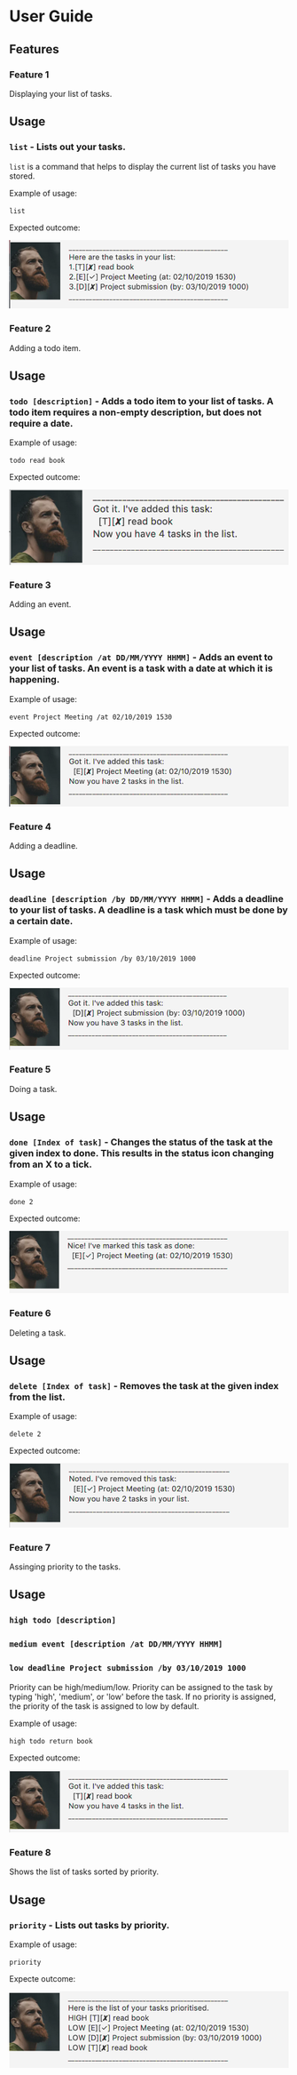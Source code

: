 # User Guide

## Features 

### Feature 1 
Displaying your list of tasks.

## Usage

### `list` - Lists out your tasks.

`list` is a command that helps to display the current list of tasks you have stored.

Example of usage: 

`list`

Expected outcome:

![Image of list usage](https://github.com/jerryk1997/duke/blob/master/docs/list_example.png)

### Feature 2
Adding a todo item.

## Usage

### `todo [description]` - Adds a todo item to your list of tasks. A todo item requires a non-empty description, but does not require a date.

Example of usage: 

`todo read book`

Expected outcome:

![Image of adding todo](https://github.com/jerryk1997/duke/blob/master/docs/Todo_example.png)

### Feature 3 
Adding an event.

## Usage

### `event [description /at DD/MM/YYYY HHMM]` - Adds an event to your list of tasks. An event is a task with a date at which it is happening. 

Example of usage:

`event Project Meeting /at 02/10/2019 1530`

Expected outcome:

![Image of adding event](https://github.com/jerryk1997/duke/blob/master/docs/Event_example.png)

### Feature 4
Adding a deadline.

## Usage

### `deadline [description /by DD/MM/YYYY HHMM]` - Adds a deadline to your list of tasks. A deadline is a task which must be done by a certain date.

Example of usage:

`deadline Project submission /by 03/10/2019 1000`

Expected outcome:

![Image of adding deadline](https://github.com/jerryk1997/duke/blob/master/docs/Deadline_example.png)

### Feature 5
Doing a task.

## Usage

### `done [Index of task]` - Changes the status of the task at the given index to done. This results in the status icon changing from an X to a tick.

Example of usage:

`done 2`

Expected outcome:

![Image of doing a task](https://github.com/jerryk1997/duke/blob/master/docs/Done_example.png)

### Feature 6
Deleting a task.

## Usage

### `delete [Index of task]` - Removes the task at the given index from the list.

Example of usage:

`delete 2`

Expected outcome:

![Image of deleting a task](https://github.com/jerryk1997/duke/blob/master/docs/Delete_example.png)

### Feature 7
Assinging priority to the tasks.

## Usage

###  `high todo [description]`
###  `medium event [description /at DD/MM/YYYY HHMM]`
###  `low deadline Project submission /by 03/10/2019 1000`

Priority can be high/medium/low. Priority can be assigned to the task by typing 'high', 'medium', or 'low' before the task. If no priority is assigned, the priority of the task is assigned to low by default.

Example of usage:

`high todo return book`

Expected outcome:

![Image of assigning priority example](https://github.com/jerryk1997/duke/blob/master/docs/Priority_example.png)

### Feature 8
Shows the list of tasks sorted by priority.

## Usage

### `priority` - Lists out tasks by priority.

Example of usage:

`priority`

Expecte outcome:

![Image of priority list example](https://github.com/jerryk1997/duke/blob/master/docs/PriorityList_example.png)






